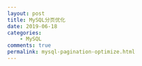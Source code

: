 ```yaml
---
layout: post
title: MySQL分页优化
date: 2019-06-18
categories:
    - MySQL
comments: true
permalink: mysql-pagination-optimize.html
---
```


